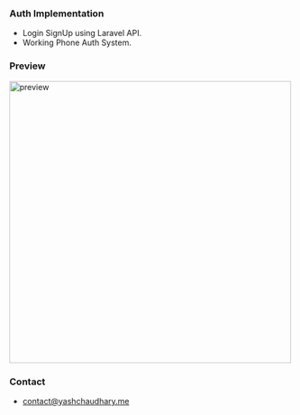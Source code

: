 ### Auth Implementation

- Login SignUp using Laravel API.
- Working Phone Auth System.


### Preview

<img src='https://photoland.io/images/MqgjW.gif' width=500 alt='preview' >

### Contact
- contact@yashchaudhary.me
